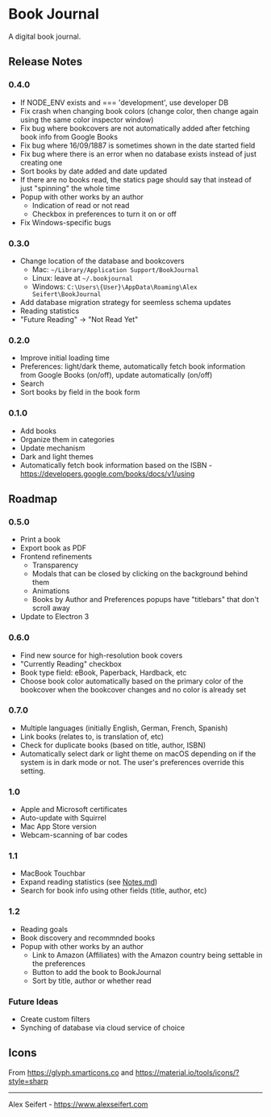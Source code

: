 # Book Journal

A digital book journal.

## Release Notes

### 0.4.0
- If NODE_ENV exists and === 'development', use developer DB
- Fix crash when changing book colors (change color, then change again using the same color inspector window)
- Fix bug where bookcovers are not automatically added after fetching book info from Google Books
- Fix bug where 16/09/1887 is sometimes shown in the date started field
- Fix bug where there is an error when no database exists instead of just creating one
- Sort books by date added and date updated
- If there are no books read, the statics page should say that instead of just "spinning" the whole time
- Popup with other works by an author
  - Indication of read or not read
  - Checkbox in preferences to turn it on or off
- Fix Windows-specific bugs

### 0.3.0
- Change location of the database and bookcovers
  - Mac: `~/Library/Application Support/BookJournal`
  - Linux: leave at `~/.bookjournal`
  - Windows: `C:\Users\{User}\AppData\Roaming\Alex Seifert\BookJournal`
- Add database migration strategy for seemless schema updates
- Reading statistics
- "Future Reading" -> "Not Read Yet"

### 0.2.0
- Improve initial loading time
- Preferences: light/dark theme, automatically fetch book information from Google Books (on/off), update automatically (on/off)
- Search
- Sort books by field in the book form

### 0.1.0
- Add books
- Organize them in categories
- Update mechanism
- Dark and light themes
- Automatically fetch book information based on the ISBN - https://developers.google.com/books/docs/v1/using


## Roadmap

### 0.5.0
- Print a book
- Export book as PDF
- Frontend refinements
    - Transparency
    - Modals that can be closed by clicking on the background behind them
    - Animations
    - Books by Author and Preferences popups have "titlebars" that don't scroll away
- Update to Electron 3

### 0.6.0
- Find new source for high-resolution book covers
- "Currently Reading" checkbox
- Book type field: eBook, Paperback, Hardback, etc
- Choose book color automatically based on the primary color of the bookcover when the bookcover changes and no color is already set

### 0.7.0
- Multiple languages (initially English, German, French, Spanish)
- Link books (relates to, is translation of, etc)
- Check for duplicate books (based on title, author, ISBN)
- Automatically select dark or light theme on macOS depending on if the system is in dark mode or not. The user's preferences override this setting.

### 1.0
- Apple and Microsoft certificates
- Auto-update with Squirrel
- Mac App Store version
- Webcam-scanning of bar codes

### 1.1
- MacBook Touchbar
- Expand reading statistics (see [Notes.md](Notes.md))
- Search for book info using other fields (title, author, etc)

### 1.2
- Reading goals
- Book discovery and recommnded books
- Popup with other works by an author
  - Link to Amazon (Affiliates) with the Amazon country being settable in the preferences
  - Button to add the book to BookJournal
  - Sort by title, author or whether read

### Future Ideas
- Create custom filters
- Synching of database via cloud service of choice

## Icons

From https://glyph.smarticons.co and https://material.io/tools/icons/?style=sharp

---

Alex Seifert - https://www.alexseifert.com
